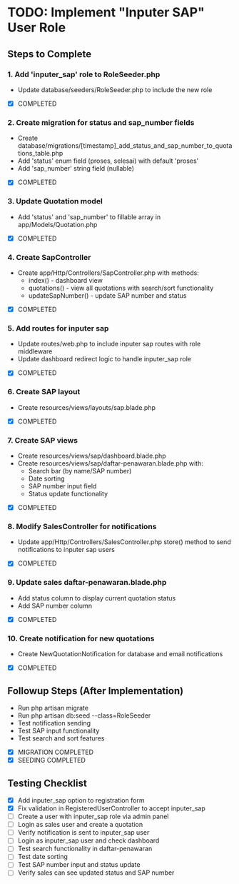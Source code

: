 # TODO: Implement "Inputer SAP" User Role

## Steps to Complete

### 1. Add 'inputer_sap' role to RoleSeeder.php
- Update database/seeders/RoleSeeder.php to include the new role
- [x] COMPLETED

### 2. Create migration for status and sap_number fields
- Create database/migrations/[timestamp]_add_status_and_sap_number_to_quotations_table.php
- Add 'status' enum field (proses, selesai) with default 'proses'
- Add 'sap_number' string field (nullable)
- [x] COMPLETED

### 3. Update Quotation model
- Add 'status' and 'sap_number' to fillable array in app/Models/Quotation.php
- [x] COMPLETED

### 4. Create SapController
- Create app/Http/Controllers/SapController.php with methods:
  - index() - dashboard view
  - quotations() - view all quotations with search/sort functionality
  - updateSapNumber() - update SAP number and status
- [x] COMPLETED

### 5. Add routes for inputer sap
- Update routes/web.php to include inputer sap routes with role middleware
- Update dashboard redirect logic to handle inputer_sap role
- [x] COMPLETED

### 6. Create SAP layout
- Create resources/views/layouts/sap.blade.php
- [x] COMPLETED

### 7. Create SAP views
- Create resources/views/sap/dashboard.blade.php
- Create resources/views/sap/daftar-penawaran.blade.php with:
  - Search bar (by name/SAP number)
  - Date sorting
  - SAP number input field
  - Status update functionality
- [x] COMPLETED

### 8. Modify SalesController for notifications
- Update app/Http/Controllers/SalesController.php store() method to send notifications to inputer sap users
- [x] COMPLETED

### 9. Update sales daftar-penawaran.blade.php
- Add status column to display current quotation status
- Add SAP number column
- [x] COMPLETED

### 10. Create notification for new quotations
- Create NewQuotationNotification for database and email notifications
- [x] COMPLETED

## Followup Steps (After Implementation)
- Run php artisan migrate
- Run php artisan db:seed --class=RoleSeeder
- Test notification sending
- Test SAP input functionality
- Test search and sort features
- [x] MIGRATION COMPLETED
- [x] SEEDING COMPLETED

## Testing Checklist
- [x] Add inputer_sap option to registration form
- [x] Fix validation in RegisteredUserController to accept inputer_sap
- [ ] Create a user with inputer_sap role via admin panel
- [ ] Login as sales user and create a quotation
- [ ] Verify notification is sent to inputer_sap user
- [ ] Login as inputer_sap user and check dashboard
- [ ] Test search functionality in daftar-penawaran
- [ ] Test date sorting
- [ ] Test SAP number input and status update
- [ ] Verify sales can see updated status and SAP number
